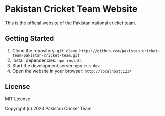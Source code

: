 Pakistan Cricket Team Website
=============================

This is the official website of the Pakistan national cricket team.

Getting Started
---------------

1. Clone the repository: `git clone https://github.com/pakistan-cricket-team/pakistan-cricket-team.git`
2. Install dependencies: `npm install`
3. Start the development server: `npm run dev`
4. Open the website in your browser: `http://localhost:1234`

License
-------

MIT License

Copyright (c) 2023 Pakistan Cricket Team